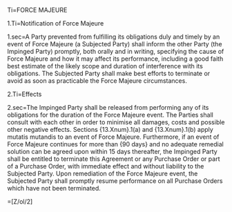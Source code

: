 Ti=FORCE MAJEURE

1.Ti=Notification of Force Majeure

1.sec=A Party prevented from fulfilling its obligations duly and timely by an event of Force Majeure (a Subjected Party) shall inform the other Party (the Impinged Party) promptly, both orally and in writing, specifying the cause of Force Majeure and how it may affect its performance, including a good faith best estimate of the likely scope and duration of interference with its obligations. The Subjected Party shall make best efforts to terminate or avoid as soon as practicable the Force Majeure circumstances.

2.Ti=Effects

2.sec=The Impinged Party shall be released from performing any of its obligations for the duration of the Force Majeure event. The Parties shall consult with each other in order to minimise all damages, costs and possible other negative effects. Sections {13.Xnum}.1(a) and {13.Xnum}.1(b) apply mutatis mutandis to an event of Force Majeure. Furthermore, if an event of Force Majeure continues for more than {90 days} and no adequate remedial solution can be agreed upon within 15 days thereafter, the Impinged Party shall be entitled to terminate this Agreement or any Purchase Order or part of a Purchase Order, with immediate effect and without liability to the Subjected Party. Upon remediation of the Force Majeure event, the Subjected Party shall promptly resume performance on all Purchase Orders which have not been terminated.

=[Z/ol/2]